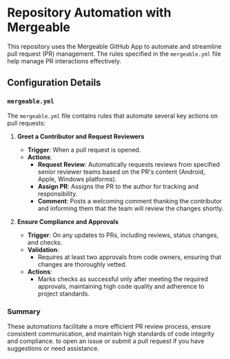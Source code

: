 # Repository Automation with Mergeable

This repository uses the Mergeable GitHub App to automate and streamline pull request (PR) management. The rules specified in the `mergeable.yml` file help manage PR interactions effectively.

## Configuration Details

### `mergeable.yml`

The `mergeable.yml` file contains rules that automate several key actions on pull requests:

1. **Greet a Contributor and Request Reviewers**
   - **Trigger**: When a pull request is opened.
   - **Actions**:
     - **Request Review**: Automatically requests reviews from specified senior reviewer teams based on the PR's content (Android, Apple, Windows platforms).
     - **Assign PR**: Assigns the PR to the author for tracking and responsibility.
     - **Comment**: Posts a welcoming comment thanking the contributor and informing them that the team will review the changes shortly.

2. **Ensure Compliance and Approvals**
   - **Trigger**: On any updates to PRs, including reviews, status changes, and checks.
   - **Validation**:
     - Requires at least two approvals from code owners, ensuring that changes are thoroughly vetted.
   - **Actions**:
     - Marks checks as successful only after meeting the required approvals, maintaining high code quality and adherence to project standards.

### Summary

These automations facilitate a more efficient PR review process, ensure consistent communication, and maintain high standards of code integrity and compliance.
 to open an issue or submit a pull request if you have suggestions or need assistance.

